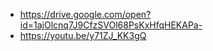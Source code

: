 - https://drive.google.com/open?id=1ajOlcnq7J9CfzSVOl68PsKxHfqHEKAPa-
- https://youtu.be/y71ZJ_KK3gQ
